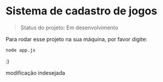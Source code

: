 <h1> Sistema de cadastro de jogos</h1>

> Status do projeto: Em desenvolvimento

Para rodar esse projeto na sua máquina, por favor digite:
```
node app.js
```

:)

modificação indesejada
